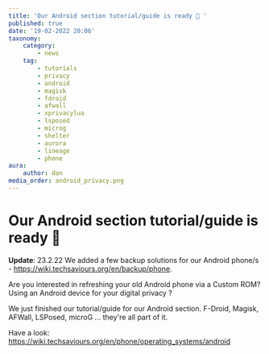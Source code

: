 ```yaml
---
title: 'Our Android section tutorial/guide is ready 🍻 '
published: true
date: '19-02-2022 20:06'
taxonomy:
    category:
        - news
    tag:
        - tutorials
        - privacy
        - android
        - magisk
        - fdroid
        - afwall
        - xprivacylua
        - lsposed
        - microg
        - shelter
        - aurora
        - lineage
        - phone
aura:
    author: dan
media_order: android_privacy.png
---
```


# Our Android section tutorial/guide is ready 🍻 

**Update**: 23.2.22
We added a few backup solutions for our Android phone/s - https://wiki.techsaviours.org/en/backup/phone.


Are you interested in refreshing your old Android phone via a Custom ROM? Using an Android device for your digital privacy ?

We just finished our tutorial/guide for our Android section. 
F-Droid, Magisk, AFWall, LSPosed, microG ... they're all part of it.

Have a look: 
https://wiki.techsaviours.org/en/phone/operating_systems/android